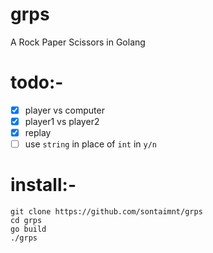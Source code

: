 # grps
A Rock Paper Scissors in Golang

# todo:-

- [x] player vs computer
- [x] player1 vs player2
- [x] replay
- [ ] use `string` in place of `int` in `y/n`

# install:-

```
git clone https://github.com/sontaimnt/grps
cd grps
go build
./grps
```
